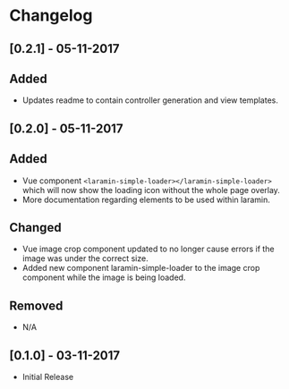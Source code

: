 # Changelog

## [0.2.1] - 05-11-2017

## Added
 - Updates readme to contain controller generation and view templates.

## [0.2.0] - 05-11-2017

## Added
 - Vue component `<laramin-simple-loader></laramin-simple-loader>` which will now show the loading icon without the whole page overlay.
 - More documentation regarding elements to be used within laramin.

## Changed
 - Vue image crop component updated to no longer cause errors if the image was under the correct size.
 - Added new component laramin-simple-loader to the image crop component while the image is being loaded.

## Removed
 - N/A

## [0.1.0] - 03-11-2017
- Initial Release